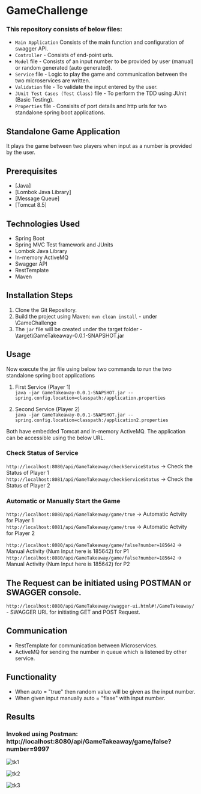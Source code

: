 # GameChallenge

### This repository consists of below files:
- `Main Application` Consists of the main function and configuration of swagger API. 
- `Controller` - Consists of end-point urls.
- `Model` file - Consists of an input number to be provided by user (manual) or random generated (auto generated).
- `Service` file - Logic to play the game and communication between the two microservices are written.
- `Validation` file - To validate the input entered by the user.
- `JUnit Test Cases (Test Class)` file - To perform the TDD using JUnit (Basic Testing).
- `Properties` file - Consisits of port details and http urls for two standalone spring boot applications.

## Standalone Game Application
It plays the game between two players when input as a number is provided by the user.

## Prerequisites
- [Java]
- [Lombok Java Library]
- [Message Queue] 
- [Tomcat 8.5] 

## Technologies Used

- Spring Boot
- Spring MVC Test framework and JUnits
- Lombok Java Library
- In-memory ActiveMQ
- Swagger API
- RestTemplate
- Maven

## Installation Steps
1. Clone the Git Repository.
2. Build the project using Maven: `mvn clean install` - under \GameChallenge
3. The `jar` file will be created under the target folder - \target\GameTakeaway-0.0.1-SNAPSHOT.jar

## Usage
Now execute the jar file using below two commands to run the two standalone spring boot applications

1. First Service (Player 1)                               
`java -jar GameTakeaway-0.0.1-SNAPSHOT.jar --spring.config.location=classpath:/application.properties`

2. Second Service (Player 2)                              
`java -jar GameTakeaway-0.0.1-SNAPSHOT.jar --spring.config.location=classpath:/application2.properties` 

Both have embedded Tomcat and In-memory ActiveMQ. The application can be accessible using the below URL.

### Check Status of Service
`http://localhost:8080/api/GameTakeaway/checkServiceStatus` -> Check the Status of Player 1
`http://localhost:8081/api/GameTakeaway/checkServiceStatus` -> Check the Status of Player 2

### Automatic or Manually Start the Game
`http://localhost:8080/api/GameTakeaway/game/true` -> Automatic Actvity for Player 1                                            
`http://localhost:8081/api/GameTakeaway/game/true` -> Automatic Actvity for Player 2

`http://localhost:8080/api/GameTakeaway/game/false?number=185642` -> Manual Activity (Num Input here is 185642) for P1
`http://localhost:8080/api/GameTakeaway/game/false?number=185642` -> Manual Activity (Num Input here is 185642) for P2

## The Request can be initiated using POSTMAN or SWAGGER console.
 `http://localhost:8080/api/GameTakeaway/swagger-ui.html#!/GameTakeaway/` - SWAGGER URL for initiating GET and POST Request.
 
## Communication
 - RestTemplate for communication between Microservices.
 - ActiveMQ for sending the number in queue which is listened by other service.
 
## Functionality
 - When auto = "true" then random value will be given as the input number.
 - When given input manually auto = "flase" with input number.

## Results

### Invoked using Postman: http://localhost:8080/api/GameTakeaway/game/false?number=9997

![tk1](https://user-images.githubusercontent.com/56262858/102020775-3d112800-3d73-11eb-8695-74b98daaf0f2.PNG)

![tk2](https://user-images.githubusercontent.com/56262858/102021090-54e9ab80-3d75-11eb-90e0-ed33cceb6464.PNG)

![tk3](https://user-images.githubusercontent.com/56262858/102020795-4ef2cb00-3d73-11eb-98af-9166b13a0d2e.PNG)
